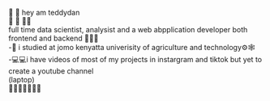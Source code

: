 🧠 🧠 hey am teddydan <br/>
🧩 🧩 🔧🔧<br/>
full time data scientist, analysist and a web abpplication developer both frontend and backend 🧠🧠🧠<br/>
-🤖 i studied at jomo kenyatta univerisity of agriculture and technology⚙️🕸️<br/>
-💻💻i have videos of most of my projects in instargram and tiktok but yet to create a youtube channel<br/>
(laptop)<br/>
🔧🔧🔧🔧🧠🧠🧠<br/>
